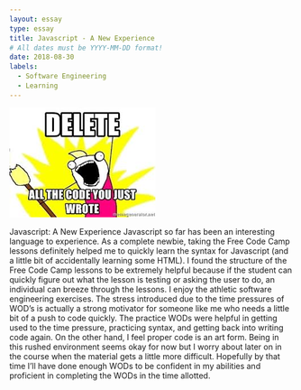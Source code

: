```yaml
---
layout: essay
type: essay
title: Javascript - A New Experience
# All dates must be YYYY-MM-DD format!
date: 2018-08-30
labels:
  - Software Engineering
  - Learning
---
```


<img class="ui tiny left circular floated image" src="../images/allthecode.jpg">

Javascript: A New Experience
Javascript so far has been an interesting language to experience. As a complete newbie, taking the Free Code Camp lessons definitely helped me to quickly learn the syntax for Javascript (and a little bit of accidentally learning some HTML). I found the structure of the Free Code Camp lessons to be extremely helpful because if the student can quickly figure out what the lesson is testing or asking the user to do, an individual can breeze through the lessons. 
	I enjoy the athletic software engineering exercises. The stress introduced due to the time pressures of WOD’s is actually a strong motivator for someone like me who needs a little bit of a push to code quickly. The practice WODs were helpful in getting used to the time pressure, practicing syntax, and getting back into writing code again. 
	On the other hand, I feel proper code is an art form. Being in this rushed environment seems okay for now but I worry about later on in the course when the material gets a little more difficult. Hopefully by that time I’ll have done enough WODs to be confident in my abilities and proficient in completing the WODs in the time allotted.

